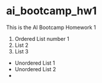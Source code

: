 # ai_bootcamp_hw1
This is the AI Bootcamp Homework 1

1. Ordered List number 1
1. List 2
1. List 3

*  Unordered List 1
*  Unordered List 2
*  
